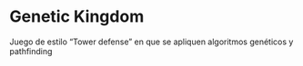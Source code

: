 # Genetic Kingdom
 Juego de estilo “Tower defense” en que se apliquen algoritmos genéticos y pathfinding
